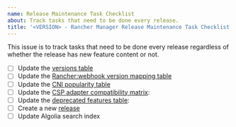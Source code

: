```yaml
---
name: Release Maintenance Task Checklist
about: Track tasks that need to be done every release.
title: '<VERSION> - Rancher Manager Release Maintenance Task Checklist'
---
```


This issue is to track tasks that need to be done every release regardless of whether the release has new feature content or not.

- [ ] Update the [versions table](https://ranchermanager.docs.rancher.com/versions)
- [ ] Update the [Rancher:webhook version mapping table](https://ranchermanager.docs.rancher.com/reference-guides/rancher-webhook)
- [ ] Update the [CNI popularity table](https://ranchermanager.docs.rancher.com/faq/container-network-interface-providers#cni-community-popularity)
- [ ] Update the [CSP adapter compatibility matrix](https://ranchermanager.docs.rancher.com/integrations-in-rancher/cloud-marketplace/aws-cloud-marketplace/install-adapter#rancher-vs-adapter-compatibility-matrix):
- [ ] Update the [deprecated features table](https://ranchermanager.docs.rancher.com/faq/deprecated-features):
- [ ] Create a new [release](https://github.com/rancher/rancher-docs/releases)
- [ ] Update Algolia search index
